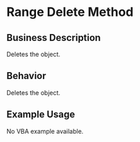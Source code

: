 # Range Delete Method

## Business Description
Deletes the object.

## Behavior
Deletes the object.

## Example Usage
No VBA example available.